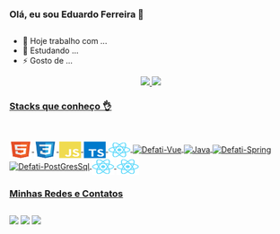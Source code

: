 ### Olá, eu sou Eduardo Ferreira 👋
##

- 🔭 Hoje trabalho com  ...
- 🌱 Estudando ...
- ⚡ Gosto de ...


<div align="center">
  <a href="https://github.com/defati">
  <img height="180em" src="https://github-readme-stats.vercel.app/api?username=defati&show_icons=true&theme=cobalt2&include_all_commits=true&count_private=true"/>
  <img height="180em" src="https://github-readme-stats.vercel.app/api/top-langs/?username=defati&layout=compact&langs_count=7&theme=cobalt2"/>
</div>

### Stacks que conheço 👌
##
<div style="display: inline_block"><br>
  <img align="center" alt="Defati-HTML" height="30" width="40" src="https://raw.githubusercontent.com/devicons/devicon/master/icons/html5/html5-original.svg">
  <img align="center" alt="Defati-CSS" height="30" width="40" src="https://raw.githubusercontent.com/devicons/devicon/master/icons/css3/css3-original.svg">
  <img align="center" alt="Defati-Js" height="30" width="40" src="https://raw.githubusercontent.com/devicons/devicon/master/icons/javascript/javascript-plain.svg">
  <img align="center" alt="Defati-Ts" height="30" width="40" src="https://raw.githubusercontent.com/devicons/devicon/master/icons/typescript/typescript-plain.svg">
  <img align="center" alt="Defati-React" height="30" width="40" src="https://raw.githubusercontent.com/devicons/devicon/master/icons/react/react-original.svg">
  <img align="center" alt="Defati-Vue" height="30" width="40" src="https://cdn.jsdelivr.net/gh/devicons/devicon/icons/vuejs/vuejs-original.svg">
  <img align="center" alt="Java" height="30" width="40" src="https://cdn.jsdelivr.net/gh/devicons/devicon/icons/java/java-original.svg">
  <img align="center" alt="Defati-Spring" height="30" width="40" src="https://cdn.jsdelivr.net/gh/devicons/devicon/icons/spring/spring-original.svg">
  <img align="center" alt="Defati-PostGresSql" height="30" width="40" src="https://cdn.jsdelivr.net/gh/devicons/devicon/icons/postgresql/postgresql-original.svg">
  <img align="center" alt="Defati-MySql" height="30" width="40" src="https://raw.githubusercontent.com/devicons/devicon/master/icons/react/react-original.svg">
  <img align="center" alt="Defati-React" height="30" width="40" src="https://raw.githubusercontent.com/devicons/devicon/master/icons/react/react-original.svg">
</div>
  
### Minhas Redes e Contatos
##
 
<div>
  <a href="https://www.linkedin.com/in/eduf/" target="_blank"><img src="https://img.shields.io/badge/-LinkedIn-%231DA1F2?style=for-the-badge&logo=linkedin&logoColor=white" target="_blank"></a> 
  <a href = "mailto:eduardo.defati@gmail.com"><img src="https://img.shields.io/badge/-Gmail-%331DA1G2?style=for-the-badge&logo=gmail&logoColor=white" target="_blank"></a>
  <a href="https://www.instagram.com/eduardo.defati/" target="_blank"><img src="https://img.shields.io/badge/-Instagram-%331cb1f2?style=for-the-badge&logo=instagram&logoColor=white" target="_blank"></a>
</div>
